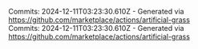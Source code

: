 Commits: 2024-12-11T03:23:30.610Z - Generated via https://github.com/marketplace/actions/artificial-grass
<br>
Commits: 2024-12-11T03:23:30.610Z - Generated via https://github.com/marketplace/actions/artificial-grass
<br>
